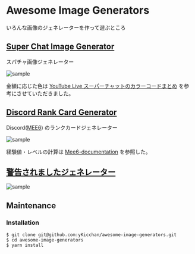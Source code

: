 # Awesome Image Generators

いろんな画像のジェネレーターを作って遊ぶところ

## [Super Chat Image Generator](https://ykicchan.github.io/awesome-image-generators/super-chat)

スパチャ画像ジェネレーター

![sample](https://user-images.githubusercontent.com/27273218/163669225-2b3506e7-364e-4ed2-9f2b-dad40c053772.png)

金額に応じた色は [YouTube Live スーパーチャットのカラーコードまとめ](https://zenn.dev/yutanakamizo/articles/7b62868facca4c) を参考にさせていただきました。

## [Discord Rank Card Generator](https://ykicchan.github.io/awesome-image-generators/discord-rank-card)

Discord([MEE6](https://mee6.xyz/)) のランクカードジェネレーター

![sample](https://user-images.githubusercontent.com/27273218/163682002-e295bf26-4627-439c-ae70-991bbbf2714b.png)

経験値・レベルの計算は [Mee6-documentation](https://github.com/Mee6/Mee6-documentation/blob/master/docs/levels_xp.md) を参照した。

## [警告されましたジェネレーター](https://ykicchan.github.io/awesome-image-generators/was-warned)

![sample](https://user-images.githubusercontent.com/27273218/163722875-fce80fd8-20a3-4a61-ba03-89c68491ace1.png)

## Maintenance

### Installation

```shell
$ git clone git@github.com:yKicchan/awesome-image-generators.git
$ cd awesome-image-generators
$ yarn install
```
